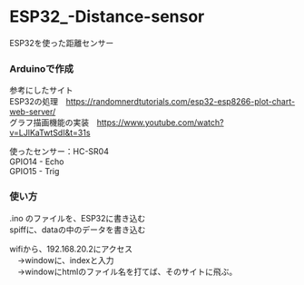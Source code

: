 # ESP32_-Distance-sensor
ESP32を使った距離センサー

### Arduinoで作成
参考にしたサイト  
ESP32の処理　https://randomnerdtutorials.com/esp32-esp8266-plot-chart-web-server/  
グラフ描画機能の実装　https://www.youtube.com/watch?v=LJlKaTwtSdI&t=31s  
  
  使ったセンサー：HC-SR04  
  GPIO14 - Echo  
  GPIO15 - Trig  

### 使い方
.ino のファイルを、ESP32に書き込む  
spiffに、dataの中のデータを書き込む


wifiから、192.168.20.2にアクセス  
　→windowに、indexと入力  
　→windowにhtmlのファイル名を打てば、そのサイトに飛ぶ。  